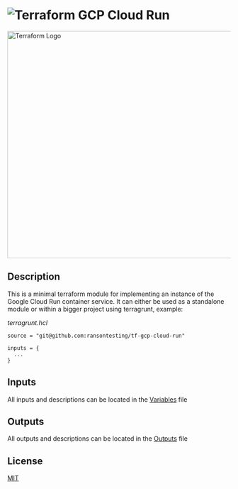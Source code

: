 # ![Terraform](https://img.shields.io/badge/terraform-%235835CC.svg?style=for-the-badge&logo=terraform&logoColor=white) GCP Cloud Run

<img width="512" alt="Terraform Logo" src="https://upload.wikimedia.org/wikipedia/commons/thumb/0/04/Terraform_Logo.svg/512px-Terraform_Logo.svg.png?20181016201549">

## Description

This is a minimal terraform module for implementing an instance of the Google Cloud Run container service. It can either be used as a standalone module or within a bigger project using terragrunt, example:

*terragrunt.hcl*
```hcl
source = "git@github.com:ransontesting/tf-gcp-cloud-run"

inputs = {
  ...
}
```

## Inputs

All inputs and descriptions can be located in the [Variables](./variables.tf) file

## Outputs

All outputs and descriptions can be located in the [Outputs](./outputs.tf) file

## License

[MIT](./LICENSE)

